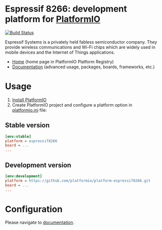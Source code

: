 # Espressif 8266: development platform for [PlatformIO](http://platformio.org)

[![Build Status](https://github.com/platformio/platform-espressif8266/workflows/Examples/badge.svg)](https://github.com/platformio/platform-espressif8266/actions)

Espressif Systems is a privately held fabless semiconductor company. They provide wireless communications and Wi-Fi chips which are widely used in mobile devices and the Internet of Things applications.

* [Home](http://platformio.org/platforms/espressif8266) (home page in PlatformIO Platform Registry)
* [Documentation](http://docs.platformio.org/page/platforms/espressif8266.html) (advanced usage, packages, boards, frameworks, etc.)

# Usage

1. [Install PlatformIO](http://platformio.org)
2. Create PlatformIO project and configure a platform option in [platformio.ini](http://docs.platformio.org/page/projectconf.html) file:

## Stable version

```ini
[env:stable]
platform = espressif8266
board = ...
...
```

## Development version

```ini
[env:development]
platform = https://github.com/platformio/platform-espressif8266.git
board = ...
...
```

# Configuration

Please navigate to [documentation](http://docs.platformio.org/page/platforms/espressif8266.html).
